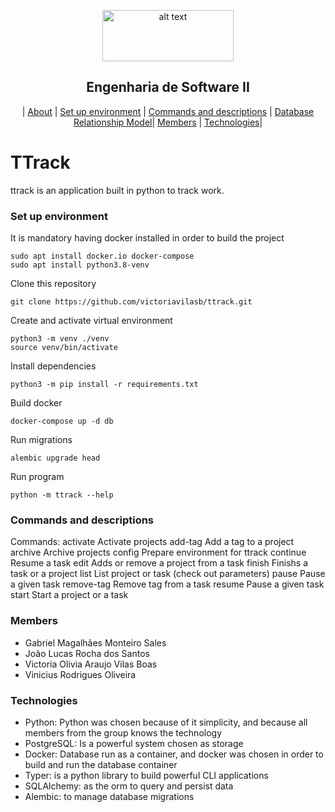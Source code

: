 <div align="center">
  
<p>
<img src="https://upload.wikimedia.org/wikipedia/commons/thumb/c/c3/Logo_UFMG.png/320px-Logo_UFMG.png" alt="alt text" width="210" height="82">
</p>


<p> <h2> Engenharia de Software II </h2> </p>

  
| [About](#TTrack) | [Set up environment](#Set-up-environment) | [Commands and descriptions](#Commands-and-descriptions) | [Database Relationship Model](#Database-Relationship-Model)| [Members](#Members) | [Technologies](#Technologies)|

</div>


# TTrack
ttrack is an application built in python to track work.

### Set up environment
It is mandatory having docker installed in order to build the project

```cli
sudo apt install docker.io docker-compose
sudo apt install python3.8-venv
```
Clone this repository
```cli
git clone https://github.com/victoriavilasb/ttrack.git
```
Create and activate virtual environment
```cli
python3 -m venv ./venv
source venv/bin/activate
```
Install dependencies
```cli
python3 -m pip install -r requirements.txt
```
Build docker
```cli
docker-compose up -d db
```
Run migrations
```cli
alembic upgrade head
```
Run program 
```cli
python -m ttrack --help
```

### Commands and descriptions

Commands:
  activate    Activate projects
  add-tag     Add a tag to a project
  archive     Archive projects
  config      Prepare environment for ttrack
  continue    Resume a task
  edit        Adds or remove a project from a task 
  finish      Finishs a task or a project
  list        List project or task (check out parameters)
  pause       Pause a given task
  remove-tag  Remove tag from a task
  resume      Pause a given task
  start       Start a project or a task


### Members

- Gabriel Magalhães Monteiro Sales
- João Lucas Rocha dos Santos
- Victoria Olivia Araujo Vilas Boas
- Vinicius Rodrigues Oliveira

### Technologies

- Python: Python was chosen because of it simplicity, and because all members from the group knows the technology
- PostgreSQL: Is a powerful system chosen as storage
- Docker: Database run as a container, and docker was chosen in order to build and run the database container
- Typer: is a python library to build powerful CLI applications
- SQLAlchemy: as the orm to query and persist data
- Alembic: to manage database migrations
